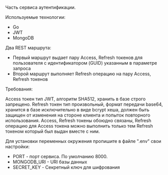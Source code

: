 Часть сервиса аутентификации.

Используемые технологии:
- Go
- JWT
- MongoDB

Два REST маршрута:

- Первый маршрут выдает пару Access, Refresh токенов для пользователя с идентификатором (GUID) указанным в параметре запроса
- Второй маршрут выполняет Refresh операцию на пару Access, Refresh токенов

Требования:

Access токен тип JWT, алгоритм SHA512, хранить в базе строго запрещено.
Refresh токен тип произвольный, формат передачи base64, хранится в базе исключительно в виде bcrypt хеша, должен быть защищен от изменения на стороне клиента и попыток повторного использования.
Access, Refresh токены обоюдно связаны, Refresh операцию для Access токена можно выполнить только тем Refresh токеном который был выдан вместе с ним.

Для установки переменных окружения пропишите в файле ".env" свои настройки:

- PORT - порт сервиса. По умолчанию 8000.
- MONGODB_URI - URI базы данных
- SECRET_KEY - Секретный ключ для шифрования
